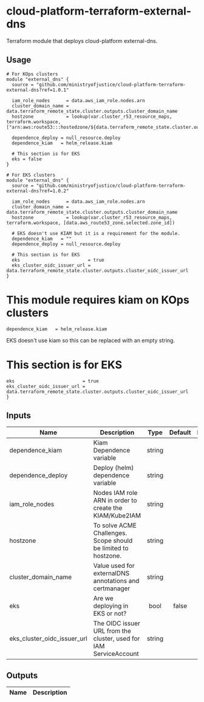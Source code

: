 # cloud-platform-terraform-external-dns

Terraform module that deploys cloud-platform external-dns.

## Usage

```hcl
# For KOps clusters
module "external_dns" {
  source = "github.com/ministryofjustice/cloud-platform-terraform-external-dns?ref=1.0.1"

  iam_role_nodes      = data.aws_iam_role.nodes.arn
  cluster_domain_name = data.terraform_remote_state.cluster.outputs.cluster_domain_name
  hostzone            = lookup(var.cluster_r53_resource_maps, terraform.workspace, ["arn:aws:route53:::hostedzone/${data.terraform_remote_state.cluster.outputs.hosted_zone_id}"])

  dependence_deploy = null_resource.deploy
  dependence_kiam   = helm_release.kiam

  # This section is for EKS
  eks = false
}

# For EKS clusters
module "external_dns" {
  source = "github.com/ministryofjustice/cloud-platform-terraform-external-dns?ref=1.0.2"

  iam_role_nodes      = data.aws_iam_role.nodes.arn
  cluster_domain_name = data.terraform_remote_state.cluster.outputs.cluster_domain_name
  hostzone            = lookup(var.cluster_r53_resource_maps, terraform.workspace, [data.aws_route53_zone.selected.zone_id])

  # EKS doesn't use KIAM but it is a requirement for the module.
  dependence_kiam   = ""
  dependence_deploy = null_resource.deploy

  # This section is for EKS
  eks                         = true
  eks_cluster_oidc_issuer_url = data.terraform_remote_state.cluster.outputs.cluster_oidc_issuer_url
}
```

  # This module requires kiam on KOps clusters
  ```hcl
  dependence_kiam   = helm_release.kiam
  ```

  EKS doesn't use kiam so this can be replaced with an empty string.

  # This section is for EKS
  ```hcl
  eks                         = true
  eks_cluster_oidc_issuer_url = data.terraform_remote_state.cluster.outputs.cluster_oidc_issuer_url
}
  ```

## Inputs

| Name                        | Description                                                            | Type     | Default | Required |
|-----------------------------|---------------------------------------------------------------         |:--------:|:-------:|:--------:|
| dependence_kiam             | Kiam Dependence variable                                               | string   |         | yes      |
| dependence_deploy           | Deploy (helm) dependence variable                                      | string   |         | yes      |
| iam_role_nodes              | Nodes IAM role ARN in order to create the KIAM/Kube2IAM                | string   |         | yes      |
| hostzone                    | To solve ACME Challenges. Scope should be limited to hostzone.         | string   |         | yes      |
| cluster_domain_name         | Value used for externalDNS annotations and certmanager                 | string   |         | yes      |
| eks                         | Are we deploying in EKS or not?                                        | bool     | false   | no       |
| eks_cluster_oidc_issuer_url | The OIDC issuer URL from the cluster, used for IAM ServiceAccount      | string   |         | no       |


## Outputs

| Name | Description |
|------|-------------|
